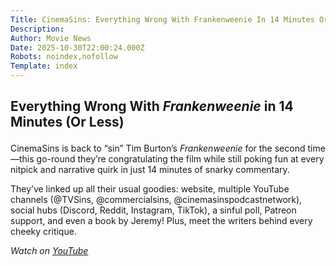 ```yaml
---
Title: CinemaSins: Everything Wrong With Frankenweenie In 14 Minutes Or Less
Description: 
Author: Movie News
Date: 2025-10-30T22:00:24.000Z
Robots: noindex,nofollow
Template: index
---
```

<h2>
  
  
  Everything Wrong With <em>Frankenweenie</em> in 14 Minutes (Or Less)
</h2>

<p>CinemaSins is back to “sin” Tim Burton’s <em>Frankenweenie</em> for the second time—this go-round they’re congratulating the film while still poking fun at every nitpick and narrative quirk in just 14 minutes of snarky commentary.</p>

<p>They’ve linked up all their usual goodies: website, multiple YouTube channels (@TVSins, @commercialsins, @cinemasinspodcastnetwork), social hubs (Discord, Reddit, Instagram, TikTok), a sinful poll, Patreon support, and even a book by Jeremy! Plus, meet the writers behind every cheeky critique.</p>

<p><em>Watch on <a href="https://www.youtube.com/watch?v=jAM8R6GO3g8" rel="noopener noreferrer">YouTube</a></em></p>

